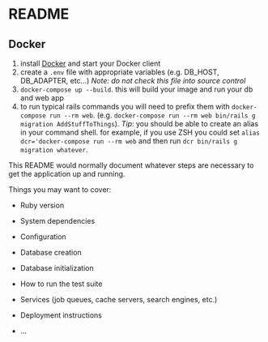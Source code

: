 # README

## Docker
1. install [Docker](https://www.docker.com/products/docker) and start your Docker client
2. create a `.env` file with appropriate variables (e.g. DB_HOST, DB_ADAPTER, etc...) *Note: do not check this file into source control*
3. `docker-compose up --build`. this will build your image and run your db and web app
4. to run typical rails commands you will need to prefix them with `docker-compose run --rm web`. (e.g. `docker-compose run --rm web bin/rails g migration AddStuffToThings`). *Tip*: you should be able to create an alias in your command shell. for example, if you use ZSH you could set `alias dcr='docker-compose run --rm web` and then run `dcr bin/rails g migration whatever`.

This README would normally document whatever steps are necessary to get the
application up and running.

Things you may want to cover:

* Ruby version

* System dependencies

* Configuration

* Database creation

* Database initialization

* How to run the test suite

* Services (job queues, cache servers, search engines, etc.)

* Deployment instructions

* ...
